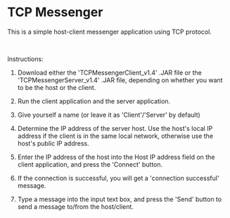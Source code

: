 # TCP Messenger
This is a simple host-client messenger application using TCP protocol.

<br>

Instructions: 

1. Download either the 'TCPMessengerClient_v1.4' .JAR file or the 'TCPMessengerServer_v1.4' .JAR file, depending on whether you want to be the host or the client.

2. Run the client application and the server application.

3. Give yourself a name (or leave it as 'Client'/'Server' by default)

4. Determine the IP address of the server host. Use the host's local IP address if the client is in the same local network, otherwise use the host's public IP address.

5. Enter the IP address of the host into the Host IP address field on the client application, and press the 'Connect' button.

6. If the connection is successful, you will get a 'connection successful' message.

7. Type a message into the input text box, and press the 'Send' button to send a message to/from the host/client.
